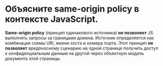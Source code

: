 Объясните same-origin policy в контексте JavaScript.
=====================

**Same-origin policy** (принцип одинакового источника) **не позволяет** JS выполнять запросы за границами домена. Источник определяется как комбинация схемы URI, имени хоста и номера порта. Этот принцип **не позволяет** вредоносному сценарию на одной странице получить доступ к конфиденциальным данным на другой через объектную модель документа этой страницы.
